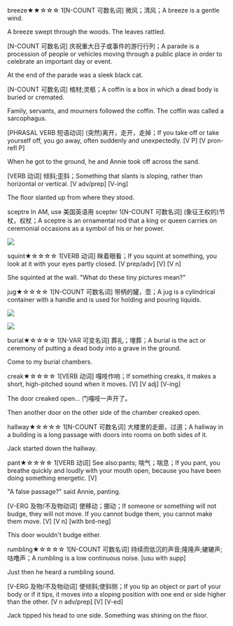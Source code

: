 breeze★★☆☆☆
1[N-COUNT 可数名词] 微风；清风；A breeze is a gentle wind.

A breeze swept through the woods. The leaves rattled.


[N-COUNT 可数名词] 庆祝重大日子或事件的游行行列；A parade is a procession of people or vehicles moving through a public place in order to celebrate an important day or event.

At the end of the parade was a sleek black cat.


[N-COUNT 可数名词] 棺材;灵柩；A coffin is a box in which a dead body is buried or cremated.

Family, servants, and mourners followed the coffin. The coffin was called a sarcophagus.


[PHRASAL VERB 短语动词] (突然)离开，走开，走掉；If you take off or take yourself off, you go away, often suddenly and unexpectedly. [V P] [V pron-refl P]

When he got to the ground, he and Annie took off across the sand.


[VERB 动词] 倾斜;歪斜；Something that slants is sloping, rather than horizontal or vertical. [V adv/prep] [V-ing]

The floor slanted up from where they stood.

sceptre
In AM, use 美国英语用 scepter
1[N-COUNT 可数名词] (象征王权的)节杖，权杖；A sceptre is an ornamental rod that a king or queen carries on ceremonial occasions as a symbol of his or her power.

![](https://upload.wikimedia.org/wikipedia/commons/c/c3/Darius_the_Great.jpg)

squint★☆☆☆☆
1[VERB 动词] 眯着眼看；If you squint at something, you look at it with your eyes partly closed. [V prep/adv] [V] [V n]

She squinted at the wall. "What do these tiny pictures mean?"


jug★☆☆☆☆
1[N-COUNT 可数名词] 带柄的罐，壶；A jug is a cylindrical container with a handle and is used for holding and pouring liquids.

![](https://upload.wikimedia.org/wikipedia/commons/8/86/Irish_pottery_water_jug.jpg)

![](https://upload.wikimedia.org/wikipedia/commons/9/92/DublinSterlingSilverHotWaterJug.jpg)


burial★☆☆☆☆
1[N-VAR 可变名词] 葬礼；埋葬；A burial is the act or ceremony of putting a dead body into a grave in the ground.

Come to my burial chambers.

creak★☆☆☆☆
1[VERB 动词] 嘎吱作响；If something creaks, it makes a short, high-pitched sound when it moves. [V] [V adj] [V-ing]

The door creaked open...
门嘎吱一声开了。

Then another door on the other side of the chamber creaked open.

hallway★☆☆☆☆
1[N-COUNT 可数名词] 大楼里的走廊，过道；A hallway in a building is a long passage with doors into rooms on both sides of it.

Jack started down the hallway.


pant★☆☆☆☆
1[VERB 动词] See also:pants; 喘气；喘息；If you pant, you breathe quickly and loudly with your mouth open, because you have been doing something energetic. [V]

"A false passage?" said Annie, panting.


[V-ERG 及物/不及物动词] 使移动；挪动；If someone or something will not budge, they will not move. If you cannot budge them, you cannot make them move. [V] [V n] [with brd-neg]

This door wouldn't budge either.

rumbling★☆☆☆☆
1[N-COUNT 可数名词] 持续而低沉的声音;隆隆声;辘辘声;咕噜声；A rumbling is a low continuous noise. [usu with supp]

Just then he heard a rumbling sound.


[V-ERG 及物/不及物动词] 使倾斜;使斜侧；If you tip an object or part of your body or if it tips, it moves into a sloping position with one end or side higher than the other. [V n adv/prep] [V] [V-ed]

Jack tipped his head to one side. Something was shining on the floor.


